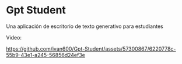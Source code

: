 # Gpt Student
 Una aplicación de escritorio de texto generativo para estudiantes

 Video:

https://github.com/ivan600/Gpt-Student/assets/57300867/6220778c-55b9-43e1-a245-56856d24ef3e







